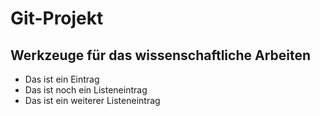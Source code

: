 # Git-Projekt

## Werkzeuge für das wissenschaftliche Arbeiten

- Das ist ein Eintrag 
- Das ist noch ein Listeneintrag
- Das ist ein weiterer Listeneintrag
